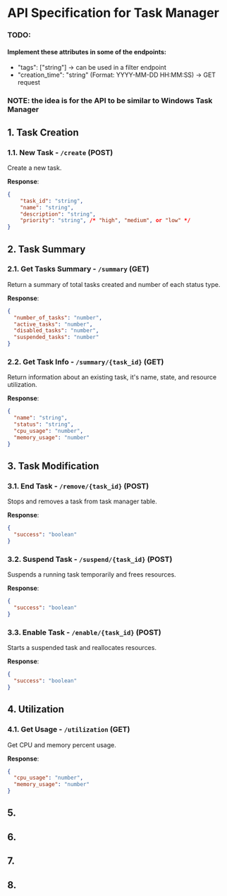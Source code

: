 # API Specification for Task Manager

 
 ### TODO: 
#### Implement these attributes in some of the endpoints:
- "tags": ["string"] -> can be used in a filter endpoint
- "creation_time": "string" (Format: YYYY-MM-DD HH:MM:SS) -> GET request
  
### NOTE: the idea is for the API to be similar to Windows Task Manager

## 1. Task Creation

### 1.1. New Task - `/create` (POST)

Create a new task.

**Response**:
```json
{
    "task_id": "string",
    "name": "string",
    "description": "string",
    "priority": "string", /* "high", "medium", or "low" */
}
```
## 2. Task Summary

### 2.1. Get Tasks Summary - `/summary` (GET)

Return a summary of total tasks created and number of each status type.

**Response**:
```json
{
  "number_of_tasks": "number",
  "active_tasks": "number",
  "disabled_tasks": "number",
  "suspended_tasks": "number"
}
```

### 2.2. Get Task Info - `/summary/{task_id}` (GET)

Return information about an existing task, it's name, state, and resource utilization.

**Response**:
```json
{
  "name": "string",
  "status": "string",
  "cpu_usage": "number",
  "memory_usage": "number"
}
```

## 3. Task Modification

### 3.1. End Task - `/remove/{task_id}` (POST)

Stops and removes a task from task manager table.

**Response**:
```json
{
  "success": "boolean"
}
```

### 3.2. Suspend Task - `/suspend/{task_id}` (POST)

Suspends a running task temporarily and frees resources.

**Response**:
```json
{
  "success": "boolean"
}
```

### 3.3. Enable Task - `/enable/{task_id}` (POST)

Starts a suspended task and reallocates resources.

**Response**:
```json
{
  "success": "boolean"
}
```

## 4. Utilization

### 4.1. Get Usage - `/utilization` (GET)

Get CPU and memory percent usage.

**Response**:
```json
{
  "cpu_usage": "number",
  "memory_usage": "number"
}
```

## 5.
## 6.
## 7.
## 8.
